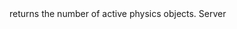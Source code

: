 <function name="GetActiveObjectCount" parent="IPhysicsEnvironment" type="classfunc">
	<description>
		returns the number of active physics objects.
		<added version="0.7"></added>
	</description>
	<realm>Server</realm>
	<args>
	</args>
	<rets>
		<ret name="" type="number"></ret>
	</rets>
</function>